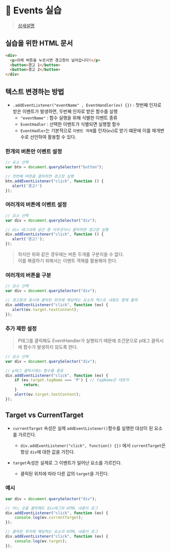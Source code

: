 # :pushpin: Events 실습
> [상세설명](https://book.vanillacoding.co/starter-kit/step-4/interacting-with-webpages/registering-events)

## 실습을 위한 HTML 문서
```html
<div>
  <p>아래 버튼을 누르시면 경고창이 날아갑니다!</p>
  <button>경고 1</button>
  <button>경고 2</button>
</div>
```

## 텍스트 변경하는 방법
- `.addEventListener("eventName" , EventHandler(ev) {})` : 첫번째 인자로 받은 이벤트가 발생하면, 두번째 인자로 받은 함수를 실행
    - `"eventName"` : 함수 실행을 위해 식별한 이벤트 종류
    - `EventHadler` : 선택한 이벤트가 식별되면 실행할 함수 
    - `EventHadler`는 기본적으로 `이벤트 객체`를 인자(`ev`)로 받기 떄문에 이를 매개변수로 선언하여 활용할 수 있다.

### 한개의 버튼만 이벤트 설정
```jsx
// 요소 선택
var btn = document.querySelector("button");

// 첫번째 버튼을 클릭하면 경고창 실행
btn.addEventListener("click", function () {
   alert('경고!')
});
```

### 여러개의 버튼에 이벤트 설정
```jsx
// 요소 선택
var div = document.querySelector("div");

// div 태그내에 공간 중 아무곳이나 클릭하면 경고창 실행
div.addEventListener("click", function () {
   alert('경고!');
});
```
> 하지만 위와 같은 경우에는 버튼 두개를 구분지을 수 없다. <br>
> 이를 해결하기 위해서는 이벤트 객체를 활용해야 한다.

### 여러개의 버튼을 구분
```jsx
// 요소 선택
var div = document.querySelector("div");

// 경고창과 동시에 클릭된 위치에 해당하는 요소의 텍스트 내용도 함께 출력
div.addEventListener("click", function (ev) {
   alert(ev.target.textContent);
});
```

### 추가 제한 설정
> P태그를 클릭해도 EventHandler가 실행되기 때문에 조건문으로 p태그 클릭시에 함수가 발생하지 않도록 한다.

```jsx
// 요소 선택
var div = document.querySelector("div");

// p태그 클릭시에는 함수를 종료
div.addEventListener("click", function (ev) {
    if (ev.target.tagName === 'P') { // tagName은 대문자
        return;
    }
    alert(ev.target.textContent);
});
```

## Target vs CurrentTarget
- `currentTarget` 속성은 실제 `addEventListener()`함수를 실행한 대상이 된 요소를 가르킨다.<br>
    - `div.addEventListener("click", function() {})` 에서 `currentTarget`은 항상 `div`에 대한 값을 가진다.

- `target`속성은 실제로 그 이벤트가 일어난 요소를 가르킨다.<br>
    - 클릭된 위치에 따라 다른 값의 `target`을 가진다.

### 예시
```jsx
var div = document.querySelector("div");

// 어느 곳을 클릭해도 div태그의 HTML 내용이 로그
div.addEventListener("click", function (ev) {
    console.log(ev.currentTarget);
});

// 클릭된 위치에 해당하는 요소의 HTML 내용이 로그
div.addEventListener("click", function (ev) {
    console.log(ev.target);
});
```